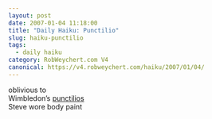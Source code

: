 ```yaml
---
layout: post
date: 2007-01-04 11:18:00
title: "Daily Haiku: Punctilio"
slug: haiku-punctilio
tags:
  - daily haiku
category: RobWeychert.com V4
canonical: https://v4.robweychert.com/haiku/2007/01/04/
---
```


oblivious to  
Wimbledon’s [punctilios](http://dictionary.reference.com/wordoftheday/archive/2007/01/04.html)  
Steve wore body paint